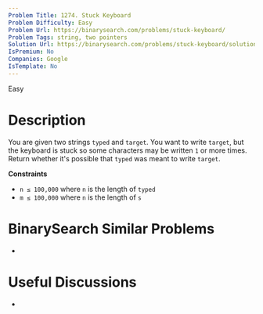 ```yaml
---
Problem Title: 1274. Stuck Keyboard
Problem Difficulty: Easy
Problem Url: https://binarysearch.com/problems/stuck-keyboard/
Problem Tags: string, two pointers
Solution Url: https://binarysearch.com/problems/stuck-keyboard/solutions/
IsPremium: No
Companies: Google
IsTemplate: No
---
```


<span style="color: ;">Easy</span>

# Description

You are given two strings `typed` and `target`. You want to write `target`, but the keyboard is stuck so some characters may be written `1` or more times. Return whether it's possible that `typed` was meant to write `target`.

**Constraints**
- `n ≤ 100,000` where `n` is the length of `typed`
- `m ≤ 100,000` where `n` is the length of `s`

# BinarySearch Similar Problems

- []()

# Useful Discussions

- []()
